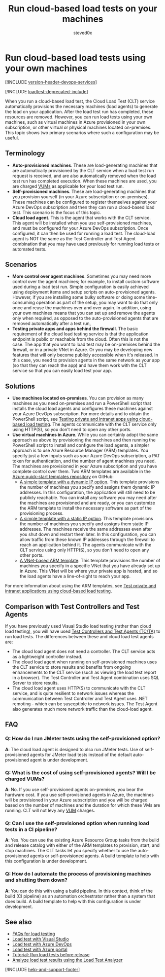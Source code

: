 ﻿---
title: Run cloud-based load tests on your machines
description: Run cloud-based load tests by using your own subscription and machines using Azure DevOps and TFS
ms.assetid: FF61D623-7947-4769-B310-B3F477584BA2
ms.technology: devops-test
ms.topic: conceptual
ms.author: sdanie
author: steved0x
ms.date: 12/07/2018
monikerRange: "azure-devops"
---

# Run cloud-based load tests using your own machines

[!INCLUDE [version-header-devops-services](../includes/version-header-devops-services.md)]

[!INCLUDE [loadtest-deprecated-include](../includes/loadtest-deprecated-include.md)]

When you run a cloud-based load test, the Cloud Load Test (CLT) service automatically provisions
the necessary machines (load agents) to generate the load on your application.
After the load test run has completed, these resources are removed. However, you can run
load tests using your own machines, such as virtual machines in Azure provisioned in your own subscription,
or other virtual or physical machines located on-premises.
This topic shows two primary scenarios where such a configuration may be useful.

## Terminology

- **Auto-provisioned machines**. These are load-generating machines that are automatically provisioned
  by the CLT service when a load test run request is received, and are also automatically removed when the
  load test run has completed execution. When these machines are used, you are charged
  [VUMs](reference-qa.md#VUM) as applicable for your load test run.
- **Self-provisioned machines**. These are load-generating machines that you provision yourself (in your Azure
  subscription or on-premises). These machines can be configured to register themselves against your Azure DevOps subscription
  and then they can run a cloud-based load test. This scenario is the focus of this topic.
- **Cloud load agent**. This is the agent that works with the CLT service. This agent will be installed when
  you use self-provisioned machines, and must be configured for your Azure DevOps subscription. Once configured, it can then
  be used for running a load test. The cloud-load agent is NOT the same as the Test Controller and Test Agent
  combination that you may have used previously for running load tests or automated tests.

## Scenarios

- **More control over agent machines**. Sometimes you may need more control over the agent machines; for example,
  to install custom software used during a load test run. Simple configuration is easily achieved using
  deployment items and setup scripts on auto-provisioned agents. However, if you are installing some bulky software
  or doing some time-consuming operation as part of the setup, you may want to do that only once and reuse the machines
  over and over again. In addition, using your own machines means that you can set up and remove the agents only when
  required, as opposed to the auto-provisioned agents that are removed automatically after a test run,
- **Testing private apps and apps behind the firewall**. The basic requirement of the cloud load testing service is
  that the application endpoint is public or reachable from the cloud. Often this is not the case. The app that you
  want to load test may be on-premises behind the firewall, or in a private VNet in Azure. Or you may be developing
  new features that will only become publicly accessible when it's released. In this case, you need to provision agents
  in the same network as your app (so that they can reach the app) and have them work with the CLT service so that you
  can easily load test your app.

## Solutions

- **Use machines located on-premises**. You can provision as many machines as you need on-premises and run a PowerShell
  script that installs the cloud load agents and configures these machines against your Azure DevOps subscription. For more details
  and to obtain the PowerShell script, see
  [Testing private and intranet apps using cloud-based load testing](clt-behind-firewall.md).
  The agents communicate with the CLT service only using HTTP(S), so you don't need to open any other ports.
- **Use virtual machines in Azure**. While you can certainly adopt the same approach as above by provisioning the machines
  and then running the PowerShell script to install and configure the load agents, a simpler approach is to use Azure Resource
  Manager (ARM) templates. You specify just a few inputs such as your Azure DevOps subscription, a PAT token for authentication, and the
  number of agent machines you need. The machines are provisioned in your Azure subscription and you have complete
  control over them. Two ARM templates are available in the
  [Azure quick-start templates repository](https://github.com/Azure/azure-quickstart-templates) on GitHub:
  - [A simple template with a dynamic IP option](https://github.com/Azure/azure-quickstart-templates/tree/master/101-vsts-cloudloadtest-rig).
    This template provisions the number of machines you specify and assigns
    them dynamic IP addresses. In this configuration, the application will still need to be publicly reachable. You can
    install any software you may need after the machines are provisioned and are ready, or you can customize the ARM template
    to install the necessary software as part of the provisioning process.
  - [A simple template with a static IP option](https://github.com/Azure/azure-quickstart-templates/tree/master/101-vsts-cloudloadtest-rig).
    This template provisions the number of machines you specify and assigns
    them static IP addresses. The machines receive the same addresses even after you shut down and restart them later.
    In this configuration, you can allow traffic from these known IP addresses through the firewall to reach an application
    behind it. The agents communicate with the CLT service using only HTTP(S), so you don't need to open any other ports.
  - [A VNet-based ARM template](https://github.com/Azure/azure-quickstart-templates/tree/master/201-vsts-cloudloadtest-rig-existing-vnet).
    This template provisions the number of machines you specify in a specific VNet that you
    have already set up in Azure. This VNet will be where your private app is hosted, and so the load agents have a line-of-sight
    to reach your app.

For more information about using the ARM templates, see [Test private and intranet applications using cloud-based load testing](clt-behind-firewall.md).

## Comparison with Test Controllers and Test Agents

If you have previously used Visual Studio load testing (rather than cloud load testing), you will have used
[Test Controllers and Test Agents (TC/TA)](/visualstudio/test/configure-test-agents-and-controllers-for-load-tests)
to run load tests. The differences between these and cloud load test agents are:

- The cloud load agent does not need a controller. The CLT service acts as a lightweight controller instead.
- The cloud load agent when running on self-provisioned machines uses the CLT service to store results and
  benefits from ongoing enhancements to the CLT service (such as viewing the load test report in a browser).
  The Test Controller and Test Agent combination uses SQL Server to store results.
- The cloud load agent uses HTTP(S) to communicate with the CLT service, and is quite resilient to network issues
  whereas the communication between Test Controller and Test Agent uses .NET remoting - which can be susceptible
  to network issues. The Test Agent also generates much more network traffic than the cloud-load agent.

## FAQ

### Q: How do I run JMeter tests using the self-provisioned option?

**A**: The cloud load agent is designed to also run JMeter tests. Use of self-provisioned agents for JMeter load tests
instead of the default auto-provisioned agent is under development.

### Q: What is the cost of using self-provisioned agents? Will I be charged VUMs?

**A**: No. If you use self-provisioned agents on-premises, you bear the hardware cost.
If you use self-provisioned agents in Azure, the machines will be provisioned in your
Azure subscription and you will be charged based on the number of machines and the
duration for which these VMs are running. CLT will not levy any [VUM](reference-qa.md#VUM) charges.

### Q: Can I use the self-provisioned option when running load tests in a CI pipeline?

**A**: Yes. You can use the existing Azure Resource Group tasks from the build and release
catalog with either of the ARM templates to provision, start, and stop machines. The CLT
tasks let you specify whether to use the auto-provisioned agents or self-provisioned agents.
A build template to help with this configuration is under development.

### Q: How do I automate the process of provisioning machines and shutting them down?

**A**: You can do this with using a build pipeline. In this context, think of the build
(CI pipeline) as an automation orchestrator rather than a system that does build.
A build template to help with this configuration is under development.

## See also

- [FAQs for load testing](reference-qa.md#jmeter-tests)
- [Load test with Visual Studio](getting-started-with-performance-testing.md)
- [Load test with Azure DevOps](get-started-simple-cloud-load-test.md)
- [Load test with Azure portal](app-service-web-app-performance-test.md)
- [Tutorial: Run load tests before release](run-performance-tests-app-before-release.md)
- [Analyze load test results using the Load Test Analyzer](/visualstudio/test/analyze-load-test-results-using-the-load-test-analyzer)

[!INCLUDE [help-and-support-footer](../includes/help-and-support-footer.md)]
